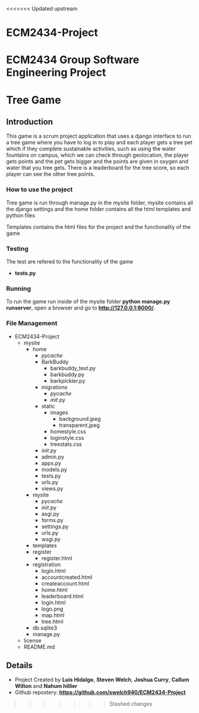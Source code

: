 <<<<<<< Updated upstream
# ECM2434-Project
ECM2434 Group Software Engineering Project
=======
# Tree Game

## Introduction

This game is a scrum project application that uses a django interface to run a tree game where you have to log in to play and each player gets a tree pet which if they complete sustainable activities, such as using the water fountains on campus, which we can check through geolocation, the player gets points and the pet gets bigger and the points are given in oxygen and water that you tree gets. There is a leaderboard for the tree score, so each player can see the other tree points.

### How to use the project

Tree game is run through manage.py in the mysite folder, mysite contains all the django settings and the home folder contains all the html templates and python files

Templates contains the html files for the project and the functionality of the game

### Testing

The test are refered to the functionality of the game

- **tests.py** 

### Running

To run the game run inside of the mysite folder **python manage.py runserver**, open a browser and go to **<http://127.0.0.1:8000/>**.

### File Management

- ECM2434-Project
  - mysite
    - home
      - _pycache_
      - BarkBuddy
        - barkbuddy_test.py
        - barkbuddy.py
        - barkpickler.py
      - migrations
        - _pycache_
        - _init_.py
      - static
        - images
          - background.jpeg
          - transparent.jpeg
        - homestyle.css
        - loginstyle.css
        - treestats.css
      - _init_.py
      - admin.py
      - apps.py
      - models.py
      - tests.py
      - urls.py
      - views.py
    - mysite
      - _pycache_
      - _init_.py
      - asgi.py
      - forms.py
      - settings.py
      - urls.py
      - wsgi.py
    - templates
    - register
      - register.html
    - registration
      - login.html
      - accountcreated.html
      - createaccount.html
      - home.html
      - leaderboard.html
      - login.html
      - logo.png
      - map.html
      - tree.html
    - db.sqlite3
    - manage.py
  - license
  - README.md

## Details

- Project Created by **Luis Hidalgo**, **Steven Welch**, **Joshua Curry**, **Callum Wilton** and **Nahum hillier**
- Github repostery: **<https://github.com/swelch940/ECM2434-Project>**
>>>>>>> Stashed changes
